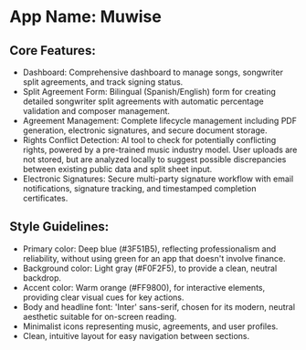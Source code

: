 # **App Name**: Muwise

## Core Features:

- Dashboard: Comprehensive dashboard to manage songs, songwriter split agreements, and track signing status.
- Split Agreement Form: Bilingual (Spanish/English) form for creating detailed songwriter split agreements with automatic percentage validation and composer management.
- Agreement Management: Complete lifecycle management including PDF generation, electronic signatures, and secure document storage.
- Rights Conflict Detection: AI tool to check for potentially conflicting rights, powered by a pre-trained music industry model. User uploads are not stored, but are analyzed locally to suggest possible discrepancies between existing public data and split sheet input.
- Electronic Signatures: Secure multi-party signature workflow with email notifications, signature tracking, and timestamped completion certificates.

## Style Guidelines:

- Primary color: Deep blue (#3F51B5), reflecting professionalism and reliability, without using green for an app that doesn't involve finance.
- Background color: Light gray (#F0F2F5), to provide a clean, neutral backdrop.
- Accent color: Warm orange (#FF9800), for interactive elements, providing clear visual cues for key actions.
- Body and headline font: 'Inter' sans-serif, chosen for its modern, neutral aesthetic suitable for on-screen reading.
- Minimalist icons representing music, agreements, and user profiles.
- Clean, intuitive layout for easy navigation between sections.